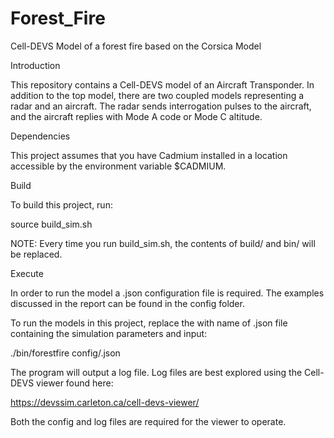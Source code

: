 # Forest_Fire

Cell-DEVS Model of a forest fire based on the Corsica Model

Introduction

This repository contains a Cell-DEVS model of an Aircraft Transponder.  In addition to the top model, there are two coupled models representing a radar and an aircraft. 
The radar sends interrogation pulses to the aircraft, and the aircraft replies with Mode A code or Mode C altitude.   

Dependencies

This project assumes that you have Cadmium installed in a location accessible by the environment variable $CADMIUM. 

Build

To build this project, run:

source build_sim.sh

NOTE: Every time you run build_sim.sh, the contents of build/ and bin/ will be replaced.

Execute

In order to run the model a .json configuration file is required. The examples discussed in the report can be found in the config folder.  

To run the models in this project, replace the <filename> with name of .json file containing the simulation parameters and input:

./bin/forestfire config/<filename>.json

The program will output a log file. Log files are best explored using the Cell-DEVS viewer found here:

https://devssim.carleton.ca/cell-devs-viewer/

Both the config and log files are required for the viewer to operate.  


